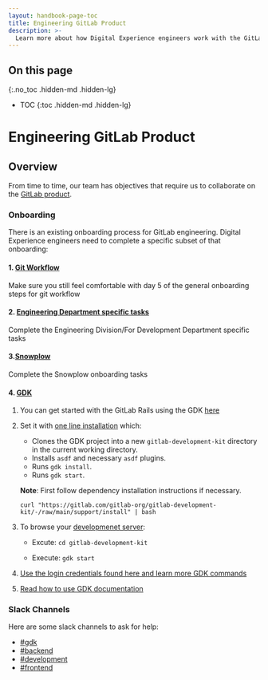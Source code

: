 ```yaml
---
layout: handbook-page-toc
title: Engineering GitLab Product 
description: >-
  Learn more about how Digital Experience engineers work with the GitLab Product.
---
```


## On this page
{:.no_toc .hidden-md .hidden-lg}

- TOC
{:toc .hidden-md .hidden-lg}

# Engineering GitLab Product

## Overview

From time to time, our team has objectives that require us to collaborate on the [GitLab product](https://gitlab.com/gitlab-org/gitlab).

### Onboarding

There is an existing onboarding process for GitLab engineering. Digital Experience engineers need to complete a specific subset of that onboarding: 

#### 1.  [Git Workflow](https://gitlab.com/gitlab-com/people-group/people-operations/employment-templates/-/blob/main/.gitlab/issue_templates/onboarding.md#day-5-git)
Make sure you still feel comfortable with day 5 of the general onboarding steps for git workflow
#### 2. [Engineering Department specific tasks](https://gitlab.com/gitlab-com/people-group/people-operations/employment-templates/-/blob/main/.gitlab/issue_templates/onboarding_tasks/department_development.md)
Complete the Engineering Division/For Development Department specific tasks
#### 3.[Snowplow](/handbook/engineering/development/growth/product-intelligence/#snowplow-onboarding-template)
Complete the Snowplow onboarding tasks
#### 4. [GDK]() 
  1. You can get started with the GitLab Rails using the GDK [here](https://gitlab.com/gitlab-org/gitlab-development-kit)
  2. Set it with [one line installation](https://gitlab.com/gitlab-org/gitlab-development-kit#supported-methods) which:
    
      - Clones the GDK project into a new `gitlab-development-kit` directory in the current working directory.
      - Installs `asdf` and necessary `asdf` plugins.
      - Runs `gdk install`.
      - Runs `gdk start`.

      **Note**:  First follow dependency installation instructions if necessary.

      `curl "https://gitlab.com/gitlab-org/gitlab-development-kit/-/raw/main/support/install" | bash`
  3. To browse your [developmenet server](https://gitlab.com/gitlab-org/gitlab-development-kit/-/blob/main/doc/howto/browse.md):  
     
      - Excute: `cd gitlab-development-kit`

      - Execute: `gdk start`

  4. [Use the login credentials found here and learn more GDK commands](https://gitlab.com/gitlab-org/gitlab-development-kit/-/blob/main/doc/gdk_commands.md)
  5. [Read how to use GDK documentation](https://gitlab.com/gitlab-org/gitlab-development-kit/-/blob/main/doc/howto/index.md)

### Slack Channels

Here are some slack channels to ask for help:

* [#gdk](https://gitlab.slack.com/archives/C2Z9A056E) 
* [#backend](https://gitlab.slack.com/archives/C8HG8D9MY) 
* [#development](https://gitlab.slack.com/archives/C02PF508L)
* [#frontend](https://gitlab.slack.com/archives/C0GQHHPGW)